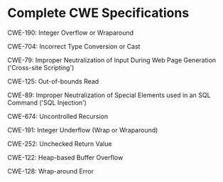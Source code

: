

# Complete CWE Specifications

CWE-190: Integer Overflow or Wraparound

CWE-704: Incorrect Type Conversion or Cast

CWE-79: Improper Neutralization of Input During Web Page Generation ('Cross-site Scripting')

CWE-125: Out-of-bounds Read

CWE-89: Improper Neutralization of Special Elements used in an SQL Command ('SQL Injection')

CWE-674: Uncontrolled Recursion

CWE-191: Integer Underflow (Wrap or Wraparound)

CWE-252: Unchecked Return Value

CWE-122: Heap-based Buffer Overflow

CWE-128: Wrap-around Error